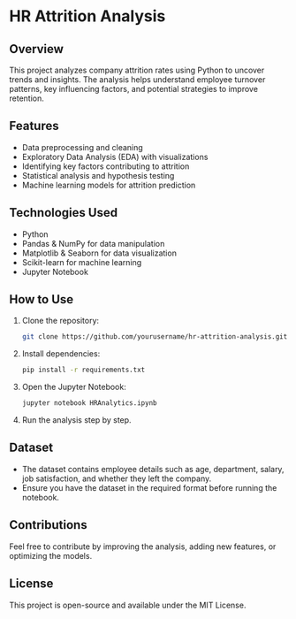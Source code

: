 # HR Attrition Analysis

## Overview
This project analyzes company attrition rates using Python to uncover trends and insights. The analysis helps understand employee turnover patterns, key influencing factors, and potential strategies to improve retention.

## Features
- Data preprocessing and cleaning
- Exploratory Data Analysis (EDA) with visualizations
- Identifying key factors contributing to attrition
- Statistical analysis and hypothesis testing
- Machine learning models for attrition prediction

## Technologies Used
- Python
- Pandas & NumPy for data manipulation
- Matplotlib & Seaborn for data visualization
- Scikit-learn for machine learning
- Jupyter Notebook

## How to Use
1. Clone the repository:
   ```bash
   git clone https://github.com/yourusername/hr-attrition-analysis.git
   ```
2. Install dependencies:
   ```bash
   pip install -r requirements.txt
   ```
3. Open the Jupyter Notebook:
   ```bash
   jupyter notebook HRAnalytics.ipynb
   ```
4. Run the analysis step by step.

## Dataset
- The dataset contains employee details such as age, department, salary, job satisfaction, and whether they left the company.
- Ensure you have the dataset in the required format before running the notebook.

## Contributions
Feel free to contribute by improving the analysis, adding new features, or optimizing the models.

## License
This project is open-source and available under the MIT License.

